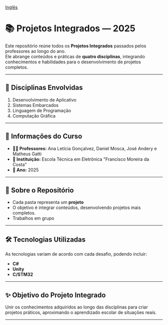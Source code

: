 [Inglês](README_en.md)
# 📚 Projetos Integrados — 2025

Este repositório reúne todos os **Projetos Integrados** passados pelos professores ao longo do ano.  
Ele abrange conteúdos e práticas de **quatro disciplinas**, integrando conhecimentos e habilidades para o desenvolvimento de projetos completos.

---

## 📖 Disciplinas Envolvidas

1. Desenvolvimento de Aplicativo  
2. Sistemas Embarcados
3. Linguagem de Programação
4. Computação Gráfica

---

## 🏫 Informações do Curso

- **👨‍🏫 Professores:** Ana Letícia Gonçalvez, Daniel Mosca, José Andery e Matheus Gatti
- **🏫 Instituição:** Escola Técnica em Eletrônica "Francisco Moreira da Costa"  
- **📅 Ano:** 2025

---

## 📌 Sobre o Repositório

- Cada pasta representa um **projeto**
- O objetivo é integrar conteúdos, desenvolvendo projetos mais completos.  
- Trabalhos em grupo

---

## 🛠️ Tecnologias Utilizadas

As tecnologias variam de acordo com cada desafio, podendo incluir:  

- **C#**  
- **Unity**  
- **C/STM32**  

---

## ✨ Objetivo do Projeto Integrado

Unir os conhecimentos adquiridos ao longo das disciplinas para criar projetos práticos, aproximando o aprendizado escolar de situações reais.

---
